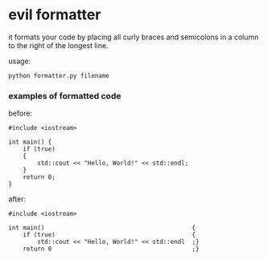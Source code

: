 # evil formatter

it formats your code by placing all curly braces and semicolons in a column to the right of the longest line.

usage:
```
python formatter.py filename
```

### examples of formatted code

before:
```
#include <iostream>

int main() {
    if (true)
    {
        std::cout << "Hello, World!" << std::endl;
    }
    return 0;
}
```

after:
```
#include <iostream>

int main()                                         {
    if (true)                                      {
        std::cout << "Hello, World!" << std::endl  ;}
    return 0                                       ;}
```
